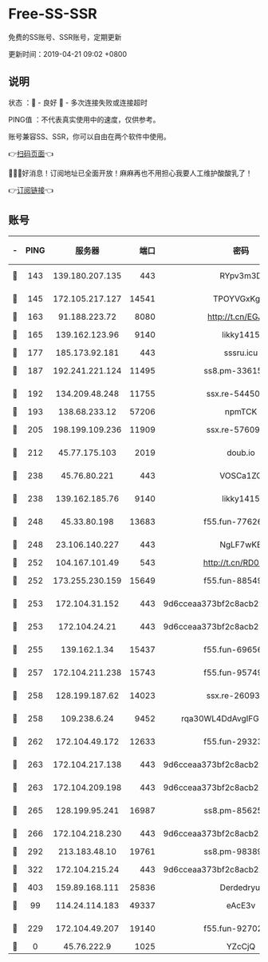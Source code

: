 # Free-SS-SSR

免费的SS账号、SSR账号，定期更新

更新时间：2019-04-21 09:02 +0800

## 说明

状态     ：🙂 - 良好 🙁 - 多次连接失败或连接超时

PING值   ：不代表真实使用中的速度，仅供参考。

账号兼容SS、SSR，你可以自由在两个软件中使用。

👉[扫码页面](https://liesauer.github.io/Free-SS-SSR/)👈

🎉🎉🎉好消息！订阅地址已全面开放！麻麻再也不用担心我要人工维护酸酸乳了！

👉[订阅链接](https://www.liesauer.net/yogurt/subscribe?ACCESS_TOKEN=DAYxR3mMaZAsaqUb)👈

## 账号

|-|PING|服务器|端口|密码|加密方式|区域|
|:----:|:----:|:-----:|-----:|:----:|:----:|:----:|
|🙂|143|139.180.207.135|443|RYpv3m3D|aes-256-cfb|JP|
|🙂|145|172.105.217.127|14541|TPOYVGxKglpi|aes-256-cfb|JP|
|🙂|163|91.188.223.72|8080|http://t.cn/EGJIyrl|rc4-md5|RU|
|🙂|165|139.162.123.96|9140|likky1415|aes-256-cfb|JP|
|🙂|177|185.173.92.181|443|sssru.icu|rc4-md5|RU|
|🙂|187|192.241.221.124|11495|ss8.pm-33615619|aes-256-cfb|US|
|🙂|192|134.209.48.248|11755|ssx.re-54450918|aes-256-cfb|US|
|🙂|193|138.68.233.12|57206|npmTCK|rc4-md5|US|
|🙂|205|198.199.109.236|11909|ssx.re-57609890|aes-256-cfb|US|
|🙂|212|45.77.175.103|2019|doub.io|aes-128-ctr|SG|
|🙂|238|45.76.80.221|443|VOSCa1ZG|aes-256-cfb|DE|
|🙂|238|139.162.185.76|9140|likky1415|aes-256-cfb|DE|
|🙂|248|45.33.80.198|13683|f55.fun-77626498|aes-256-cfb|US|
|🙂|248|23.106.140.227|443|NgLF7wKB|aes-256-cfb|US|
|🙂|252|104.167.101.49|543|http://t.cn/RD0D7sx|rc4-md5|CA|
|🙂|252|173.255.230.159|15649|f55.fun-88549751|aes-256-cfb|US|
|🙂|253|172.104.31.152|443|9d6cceaa373bf2c8acb22e60b6a58be6|aes-256-cfb|US|
|🙂|253|172.104.24.21|443|9d6cceaa373bf2c8acb22e60b6a58be6|aes-256-cfb|US|
|🙂|255|139.162.1.34|15437|f55.fun-69656616|aes-256-cfb|SG|
|🙂|257|172.104.211.238|15743|f55.fun-95749894|aes-256-cfb|US|
|🙂|258|128.199.187.62|14023|ssx.re-26093791|aes-256-cfb|SG|
|🙂|258|109.238.6.24|9452|rqa30WL4DdAvgIFG6Fs3znzTa|aes-256-cfb|FR|
|🙂|262|172.104.49.172|12633|f55.fun-29323678|aes-256-cfb|SG|
|🙂|263|172.104.217.138|443|9d6cceaa373bf2c8acb22e60b6a58be6|aes-256-cfb|US|
|🙂|263|172.104.209.198|443|9d6cceaa373bf2c8acb22e60b6a58be6|aes-256-cfb|US|
|🙂|265|128.199.95.241|16987|ss8.pm-85625063|aes-256-cfb|SG|
|🙂|266|172.104.218.230|443|9d6cceaa373bf2c8acb22e60b6a58be6|aes-256-cfb|US|
|🙂|292|213.183.48.10|19761|ss8.pm-98389702|rc4-md5|RU|
|🙂|322|172.104.215.24|443|9d6cceaa373bf2c8acb22e60b6a58be6|aes-256-cfb|US|
|🙂|403|159.89.168.111|25836|Derdedryuj|chacha20|IN|
|🙂|99|114.24.114.183|49337|eAcE3v|chacha20-ietf|TW|
|🙂|229|172.104.49.207|19140|f55.fun-92702028|aes-256-cfb|SG|
|🙁|0|45.76.222.9|1025|YZcCjQ|rc4-md5|JP|
